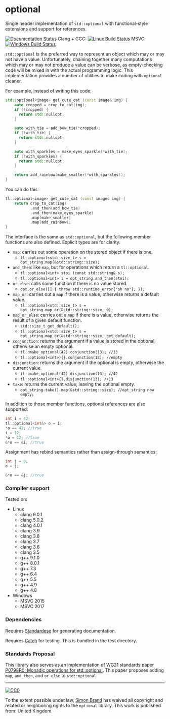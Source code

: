 # optional

Single header implementation of `std::optional` with functional-style extensions and support for references.

[![Documentation Status](https://readthedocs.org/projects/tl-docs/badge/?version=latest)](https://tl.tartanllama.xyz/en/latest/?badge=latest)
Clang + GCC: [![Linux Build Status](https://travis-ci.org/TartanLlama/optional.png?branch=master)](https://travis-ci.org/TartanLlama/optional)
MSVC: [![Windows Build Status](https://ci.appveyor.com/api/projects/status/k5x00xa11y3s5wsg?svg=true)](https://ci.appveyor.com/project/TartanLlama/optional)

`std::optional` is the preferred way to represent an object which may or may not have a value. Unfortunately, chaining together many computations which may or may not produce a value can be verbose, as empty-checking code will be mixed in with the actual programming logic. This implementation provides a number of utilities to make coding with `optional` cleaner.

For example, instead of writing this code:

```c++
std::optional<image> get_cute_cat (const image& img) {
    auto cropped = crop_to_cat(img);
    if (!cropped) {
      return std::nullopt;
    }

    auto with_tie = add_bow_tie(*cropped);
    if (!with_tie) {
      return std::nullopt;
    }

    auto with_sparkles = make_eyes_sparkle(*with_tie);
    if (!with_sparkles) {
      return std::nullopt;
    }

    return add_rainbow(make_smaller(*with_sparkles));
}
```

You can do this:

```c++
tl::optional<image> get_cute_cat (const image& img) {
    return crop_to_cat(img)
           .and_then(add_bow_tie)
           .and_then(make_eyes_sparkle)
           .map(make_smaller)
           .map(add_rainbow);
}
```

The interface is the same as `std::optional`, but the following member functions are also defined. Explicit types are for clarity.

- `map`: carries out some operation on the stored object if there is one.
  * `tl::optional<std::size_t> s = opt_string.map(&std::string::size);`
- `and_then`: like `map`, but for operations which return a `tl::optional`.
  * `tl::optional<int> stoi (const std::string& s);`
  * `tl::optional<int> i = opt_string.and_then(stoi);`
- `or_else`: calls some function if there is no value stored.
  * `opt.or_else([] { throw std::runtime_error{"oh no"}; });`
- `map_or`: carries out a `map` if there is a value, otherwise returns a default value.
  * `tl::optional<std::size_t> s = opt_string.map_or(&std::string::size, 0);`
- `map_or_else`: carries out a `map` if there is a value, otherwise returns the result of a given default function.
  * `std::size_t get_default();`
  * `tl::optional<std::size_t> s = opt_string.map_or(&std::string::size, get_default);`
- `conjunction`: returns the argument if a value is stored in the optional, otherwise an empty optional.
  * `tl::make_optional(42).conjunction(13); //13`
  * `tl::optional<int>){}.conjunction(13); //empty`
- `disjunction`: returns the argument if the optional is empty, otherwise the current value.
  * `tl::make_optional(42).disjunction(13); //42`
  * `tl::optional<int>{}.disjunction(13); //13`
- `take`: returns the current value, leaving the optional empty.
  * `opt_string.take().map(&std::string::size); //opt_string now empty;`

In addition to those member functions, optional references are also supported:

```c++
int i = 42;
tl::optional<int&> o = i;
*o == 42; //true
i = 12;
*o = 12; //true
&*o == &i; //true
```

Assignment has rebind semantics rather than assign-through semantics:

```c++
int j = 8;
o = j;

&*o == &j; //true
```

### Compiler support

Tested on:


- Linux
  * clang 6.0.1
  * clang 5.0.2
  * clang 4.0.1
  * clang 3.9
  * clang 3.8
  * clang 3.7
  * clang 3.6
  * clang 3.5
  * g++ 9.1.0
  * g++ 8.0.1
  * g++ 7.3
  * g++ 6.4
  * g++ 5.5
  * g++ 4.9
  * g++ 4.8
- Windows
  * MSVC 2015
  * MSVC 2017

### Dependencies

Requires [Standardese](https://github.com/foonathan/standardese) for generating documentation.

Requires [Catch](https://github.com/philsquared/Catch) for testing. This is bundled in the test directory.

### Standards Proposal

This library also serves as an implementation of WG21 standards paper [P0798R0: Monadic operations for std::optional](https://wg21.tartanllama.xyz/monadic-optional). This paper proposes adding `map`, `and_then`, and `or_else` to `std::optional`.

----------

[![CC0](http://i.creativecommons.org/p/zero/1.0/88x31.png)]("http://creativecommons.org/publicdomain/zero/1.0/")

To the extent possible under law, [Simon Brand](https://twitter.com/TartanLlama) has waived all copyright and related or neighboring rights to the `optional` library. This work is published from: United Kingdom.
